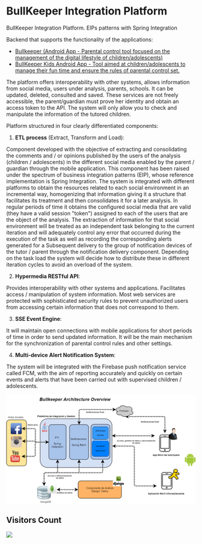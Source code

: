 # BullKeeper Integration Platform

BullKeeper Integration Platform. EIPs patterns with Spring Integration

Backend that supports the functionality of the applications:

* [Bullkeeper (Android App - Parental control tool focused on the management of the digital lifestyle of children/adolescents)](https://github.com/sergio11/bullkeeper_app) 
* [BullKeeper Kids Android App - Tool aimed at children/adolescents to manage their fun time and ensure the rules of parental control set.](https://github.com/sergio11/bullkeeper_kids_app) 

The platform offers interoperability with other systems, allows information from social media, users under analysis, parents, schools. It can be updated, deleted, consulted and saved. These services are not freely accessible, the parent/guardian must prove her identity and obtain an access token to the API.
The system will only allow you to check and manipulate the information of the tutored children.

Platform structured in four clearly differentiated components:

1. **ETL process** (Extract, Transform and Load):

Component developed with the objective of extracting and consolidating the comments and / or opinions published by the users of the analysis (children / adolescents) in the different social media enabled by the parent / guardian through the mobile application.
This component has been raised under the spectrum of business integration patterns (EIP), whose reference implementation is Spring Integration.
The system is integrated with different platforms to obtain the resources related to each social environment in an incremental way, homogenizing that information giving it a structure that facilitates its treatment and then consolidates it for a later analysis.
In regular periods of time it obtains the configured social media that are valid (they have a valid session "token") assigned to each of the users that are the object of the analysis.
The extraction of information for that social environment will be treated as an independent task belonging to the current iteration and will adequately control any error that occurred during the execution of the task as well as recording the corresponding alerts generated for a
Subsequent delivery to the group of notification devices of the tutor / parent through the notification delivery component.
Depending on the task load the system will decide how to distribute these in different iteration cycles to avoid an overload of the system.

2. **Hypermedia RESTful API**:

Provides interoperability with other systems and applications. Facilitates access / manipulation of system information. Most web services are protected with sophisticated security rules to prevent 
unauthorized users from accessing certain information that does not correspond to them.

3. **SSE Event Engine**:

It will maintain open connections with mobile applications for short periods of time in order to send updated information. It will be the main mechanism for the synchronization of parental control rules and other settings.

4. **Multi-device Alert Notification System**:

The system will be integrated with the Firebase push notification service called FCM, with the aim of reporting accurately and quickly on certain events and alerts that have been carried out with supervised children / adolescents.


![Bullkeeper Arquitecture](bullkeeper_arquitecture.png "Bullkeeper Arquitecture")

## Visitors Count

<img width="auto" src="https://profile-counter.glitch.me/bullkeeper_integration_platform/count.svg" />

